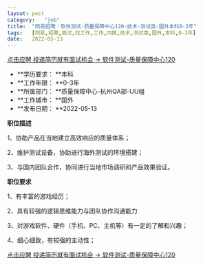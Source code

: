 ```yaml
---
layout:	post
category:	"job"
title:	"网易招聘：软件测试-质量保障中心120-技术-测试类-国外本科0-3年"
tags:	[网易,招聘,面试,找工作,工作,内推,技术,测试类,国外,本科,0-3年]
date:	2022-05-13
---
```


[点击应聘 投递简历就有面试机会 ->  软件测试-质量保障中心120](http://mobile.bole.netease.com/bole/boleDetail?id=39673&employeeId=346f03c3cda5f04c&key=all)



- **学历要求： **本科
- **工作年限： **0-3年
- **所属部门： **质量保障中心-杭州QA部-UU组
- **工作城市： **国外
- **发布日期： **2022-05-13



**职位描述**

1、协助产品在当地建立高效响应的质量体系；

2、维护测试设备，协助进行海外测试的环境搭建；

3、与国内团队合作，协同进行当地市场调研和产品效果验证。



**职位要求**

1、有丰富的游戏经历；

2、具有较强的逻辑思维能力与团队协作沟通能力

3、对游戏软件、硬件（手机、PC、主机等）有一定的了解和兴趣；

4、细心细致，有较强的主动性；



[点击应聘 投递简历就有面试机会 ->  软件测试-质量保障中心120](http://mobile.bole.netease.com/bole/boleDetail?id=39673&employeeId=346f03c3cda5f04c&key=all)